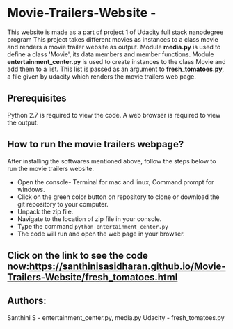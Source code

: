 # Movie-Trailers-Website -
This website is made as a part of project 1 of Udacity full stack nanodegree program
This project takes different movies as instances to a class movie and renders a movie trailer website as output.
Module **media.py** is used to define a class 'Movie', its data members and member functions.
Module **entertainment_center.py** is used to create instances to the class Movie and add them to a list.
This list is passed as an argument to **fresh_tomatoes.py**, a file given by udacity which renders the movie trailers web page.

## Prerequisites
Python 2.7 is required to view the code.
A web browser is required to view the output.

##    How to run the movie trailers webpage?
  After installing the softwares mentioned above, follow the steps below to run the movie trailers website.
  - Open the console- Terminal for mac and linux, Command prompt for windows.
  - Click on the green color button on repository to clone or download the git repository to your computer.
  - Unpack the zip file.
  - Navigate to the location of zip file in your console.
  - Type the command 
    `python entertainment_center.py`
  - The code will run and open the web page in your browser.
  
## Click on the link to see the code now:https://santhinisasidharan.github.io/Movie-Trailers-Website/fresh_tomatoes.html

## Authors:
Santhini S  - entertainment_center.py,
              media.py
 Udacity     - fresh_tomatoes.py

